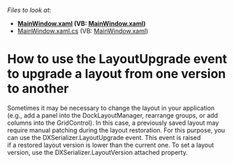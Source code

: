 <!-- default file list -->
*Files to look at*:

* **[MainWindow.xaml](./CS/MainWindow.xaml) (VB: [MainWindow.xaml](./VB/MainWindow.xaml))**
* [MainWindow.xaml.cs](./CS/MainWindow.xaml.cs) (VB: [MainWindow.xaml](./VB/MainWindow.xaml))
<!-- default file list end -->
# How to use the LayoutUpgrade event to upgrade a layout from one version to another


<p>Sometimes it may be necessary to change the layout in your application (e.g., add a panel into the DockLayoutManager, rearrange groups, or add columns into the GridControl). In this case, a previously saved layout may require manual patching during the layout restoration. For this purpose, you can use the DXSerializer.LayoutUpgrade event. This event is raised if a restored layout version is lower than the current one. To set a layout version, use the DXSerializer.LayoutVersion attached property. </p>

<br/>


